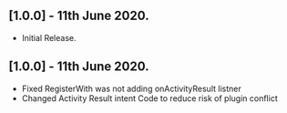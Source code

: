 ## [1.0.0] - 11th June 2020.

- Initial Release.

## [1.0.0] - 11th June 2020.

- Fixed RegisterWith was not adding onActivityResult listner
- Changed Activity Result intent Code to reduce risk of plugin conflict